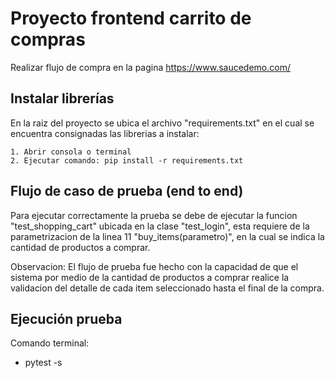 
# Proyecto frontend carrito de compras

Realizar flujo de compra en la pagina https://www.saucedemo.com/


## Instalar librerías

En la raiz del proyecto se ubica el archivo "requirements.txt" en el cual se encuentra consignadas las librerias a instalar:

    1. Abrir consola o terminal
    2. Ejecutar comando: pip install -r requirements.txt
## Flujo de caso de prueba (end to end)

Para ejecutar correctamente la prueba se debe de ejecutar la funcion "test_shopping_cart" ubicada en la clase "test_login", esta requiere de la parametrizacion de la linea 11 "buy_items(parametro)", en la cual se indica la cantidad de productos a comprar.

Observacion: El flujo de prueba fue hecho con la capacidad de que el sistema por medio de la cantidad de productos a comprar realice la validacion del detalle de cada item seleccionado hasta el final de la compra.



## Ejecución prueba

Comando terminal:  
- pytest -s


